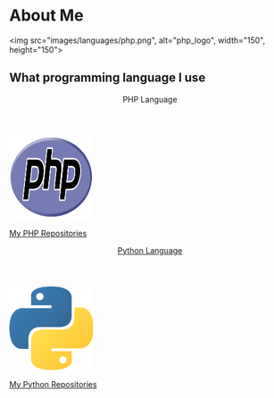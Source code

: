 # About Me
<img src="images/languages/php.png", alt="php_logo", width="150", height="150">
## What programming language I use

<DOCTYPE html>
<html>
  <header>
    <header style="text-align:center">PHP Language</header>
  </header>
  <body>
    <img src="images/languages/php.png", alt="php_logo", width="150", height="150">
    <p><a href="https://github.com/ZayDepths">My PHP Repositories</p>
  </body>
</html>
<html>
  <header>
    <header style="text-align:center">Python Language</header>
  </header>
  <body>
    <img src="images/languages/python.png", alt="python_logo", width="150", height="150">
    <p><a href="https://github.com/ZayDepths">My Python Repositories</p>
 </body>
</html>
